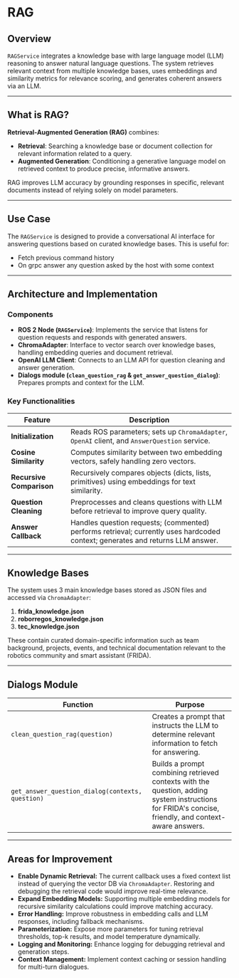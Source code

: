 # RAG

## Overview

`RAGService` integrates a knowledge base with large language model (LLM) reasoning to answer natural language questions. The system retrieves relevant context from multiple knowledge bases, uses embeddings and similarity metrics for relevance scoring, and generates coherent answers via an LLM.

---

## What is RAG?

**Retrieval-Augmented Generation (RAG)** combines:
- **Retrieval**: Searching a knowledge base or document collection for relevant information related to a query.
- **Augmented Generation**: Conditioning a generative language model on retrieved context to produce precise, informative answers.

RAG improves LLM accuracy by grounding responses in specific, relevant documents instead of relying solely on model parameters.

---

## Use Case

The `RAGService` is designed to provide a conversational AI interface for answering questions based on curated knowledge bases. This is useful for:

- Fetch previous command history
- On grpc answer any question asked by the host with some context

---

## Architecture and Implementation

### Components

- **ROS 2 Node (`RAGService`)**: Implements the service that listens for question requests and responds with generated answers.
- **ChromaAdapter**: Interface to vector search over knowledge bases, handling embedding queries and document retrieval.
- **OpenAI LLM Client**: Connects to an LLM API for question cleaning and answer generation.
- **Dialogs module (`clean_question_rag` & `get_answer_question_dialog`)**: Prepares prompts and context for the LLM.

### Key Functionalities

| Feature                      | Description                                                                                         |
|------------------------------|-------------------------------------------------------------------------------------------------|
| **Initialization**           | Reads ROS parameters; sets up `ChromaAdapter`, `OpenAI` client, and `AnswerQuestion` service.    |
| **Cosine Similarity**        | Computes similarity between two embedding vectors, safely handling zero vectors.                  |
| **Recursive Comparison**     | Recursively compares objects (dicts, lists, primitives) using embeddings for text similarity.    |
| **Question Cleaning**        | Preprocesses and cleans questions with LLM before retrieval to improve query quality.             |
| **Answer Callback**          | Handles question requests; (commented) performs retrieval; currently uses hardcoded context; generates and returns LLM answer. |

---

## Knowledge Bases

The system uses 3 main knowledge bases stored as JSON files and accessed via `ChromaAdapter`:

1. **frida_knowledge.json**  
2. **roborregos_knowledge.json**  
3. **tec_knowledge.json**  

These contain curated domain-specific information such as team background, projects, events, and technical documentation relevant to the robotics community and smart assistant (FRIDA).

---

## Dialogs Module

| Function                      | Purpose                                                                                                 |
|-------------------------------|-------------------------------------------------------------------------------------------------------|
| `clean_question_rag(question)` | Creates a prompt that instructs the LLM to determine relevant information to fetch for answering.     |
| `get_answer_question_dialog(contexts, question)` | Builds a prompt combining retrieved contexts with the question, adding system instructions for FRIDA's concise, friendly, and context-aware answers. |


---

## Areas for Improvement

- **Enable Dynamic Retrieval:** The current callback uses a fixed context list instead of querying the vector DB via `ChromaAdapter`. Restoring and debugging the retrieval code would improve real-time relevance.
- **Expand Embedding Models:** Supporting multiple embedding models for recursive similarity calculations could improve matching accuracy.
- **Error Handling:** Improve robustness in embedding calls and LLM responses, including fallback mechanisms.
- **Parameterization:** Expose more parameters for tuning retrieval thresholds, top-k results, and model temperature dynamically.
- **Logging and Monitoring:** Enhance logging for debugging retrieval and generation steps.
- **Context Management:** Implement context caching or session handling for multi-turn dialogues.
